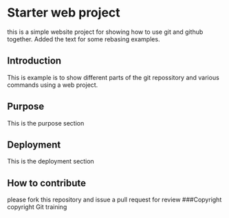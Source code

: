 # Starter web project
this is a simple website project for showing how to use git and github together.
Added the text for some rebasing examples.

## Introduction
This is example is to show different parts of the git repossitory  and various commands using a web project.

## Purpose
This is the purpose section

## Deployment
This is the deployment section

## How to contribute
please fork this repository and issue a pull request for review
###Copyright
copyright Git training 

